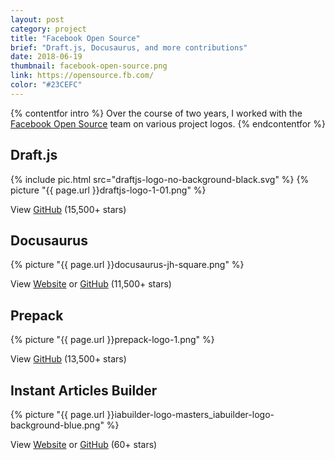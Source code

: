```yaml
---
layout: post
category: project
title: "Facebook Open Source"
brief: "Draft.js, Docusaurus, and more contributions"
date: 2018-06-19
thumbnail: facebook-open-source.png
link: https://opensource.fb.com/
color: "#23CEFC"
---
```



{% contentfor intro %}
Over the course of two years, I worked with the <a href="https://opensource.facebook.com/">Facebook Open Source</a> team on various project logos.
{% endcontentfor %}

## Draft.js

{% include pic.html src="draftjs-logo-no-background-black.svg" %}
{% picture "{{ page.url }}draftjs-logo-1-01.png" %}

View <a href="https://github.com/facebook/draft-js">GitHub</a> (15,500+ stars)

## Docusaurus

{% picture "{{ page.url }}docusaurus-jh-square.png" %}

View <a href="https://docusaurus.io/">Website</a> or <a href="https://github.com/facebook/docusaurus">GitHub</a> (11,500+ stars)

## Prepack

{% picture "{{ page.url }}prepack-logo-1.png" %}

View <a href="https://github.com/facebook/prepack">GitHub</a> (13,500+ stars)

## Instant Articles Builder

{% picture "{{ page.url }}iabuilder-logo-masters_iabuilder-logo-background-blue.png" %}

View <a href="https://facebook.github.io/instant-articles-builder/">Website</a> or <a href="https://github.com/facebook/instant-articles-builder">GitHub</a> (60+ stars)
